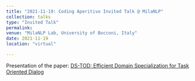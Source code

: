 ```yaml
---
title: "2021-11-19: Coding Aperitivo Invited Talk @ MilaNLP"
collection: talks
type: "Invited Talk"
permalink: 
venue: "MilaNLP Lab, University of Bocconi, Italy"
date: 2021-11-19
location: "virtual"

---
```


Presentation of the paper: [DS-TOD: Efficient Domain Specialization for Task Oriented Dialog](https://chiachienhung.github.io/publications/2022-DS-TOD-Efficient%20Domain%20Specialization%20for%20Task%20Oriented%20Dialog/)

